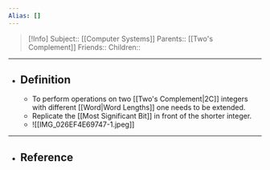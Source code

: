 ```yaml
---
Alias: []
---
```

> [!Info]
> Subject:: [[Computer Systems]]
> Parents:: [[Two's Complement]]
> Friends:: 
> Children:: 
---
- ## Definition
	- To perform operations on two [[Two's Complement|2C]] integers with different [[Word|Word Lengths]] one needs to be extended.
	- Replicate the [[Most Significant Bit]] in front of the shorter integer.
	- ![[IMG_026EF4E69747-1.jpeg]]
---
- ## Reference